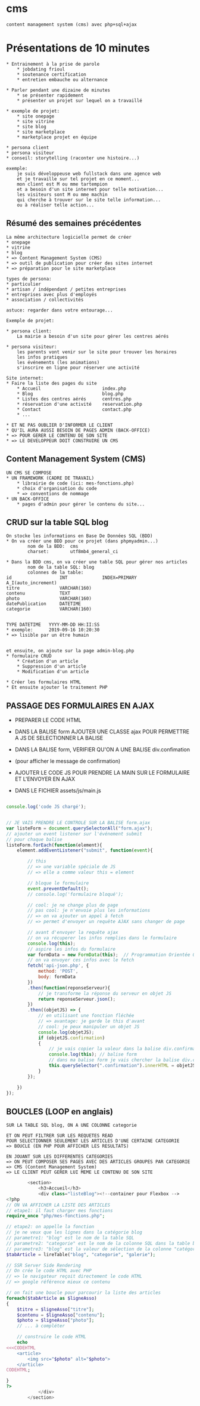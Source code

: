 # cms

    content management system (cms) avec php+sql+ajax

# Présentations de 10 minutes

    * Entrainement à la prise de parole
        * jobdating frioul
        * soutenance certification
        * entretien embauche ou alternance

    * Parler pendant une dizaine de minutes
        * se présenter rapidement
        * présenter un projet sur lequel on a travaillé

    * exemple de projet:
        * site onepage
        * site vitrine
        * site blog
        * site marketplace
        * marketplace projet en équipe

    * persona client
    * persona visiteur
    * conseil: storytelling (raconter une histoire...)

    exemple:
        je suis développeuse web fullstack dans une agence web
        et je travaille sur tel projet en ce moment... 
        mon client est M ou mme tartempion
        et a besoin d'un site internet pour telle motivation...
        les visiteurs sont M ou mme machin
        qui cherche à trouver sur le site telle information...
        ou à réaliser telle action...

## Résumé des semaines précédentes

    La même architecture logicielle permet de créer
    * onepage
    * vitrine
    * blog
    * => Content Management System (CMS)
    * => outil de publication pour créer des sites internet
    * => préparation pour le site marketplace

    types de persona:
    * particulier
    * artisan / indépendant / petites entreprises
    * entreprises avec plus d'employés
    * association / collectivités 

    astuce: regarder dans votre entourage...

    Exemple de projet:

    * persona client:
        La mairie a besoin d'un site pour gérer les centres aérés

    * persona visiteur:
        les parents vont venir sur le site pour trouver les horaires
        les infos pratiques
        les événements (les animations)
        s'inscrire en ligne pour réserver une activité

    Site internet:
    * Faire la liste des pages du site
        * Accueil                       index.php
        * Blog                          blog.php
        * Listes des centres aérés      centres.php
        * réservation d'une activité    reservation.php
        * Contact                       contact.php
        * ...

    * ET NE PAS OUBLIER D'INFORMER LE CLIENT
    * QU'IL AURA AUSSI BESOIN DE PAGES ADMIN (BACK-OFFICE)
    * => POUR GERER LE CONTENU DE SON SITE
    * => LE DEVELOPPEUR DOIT CONSTRUIRE UN CMS

## Content Management System (CMS)

    UN CMS SE COMPOSE
    * UN FRAMEWORK (CADRE DE TRAVAIL)
        * librairie de code (ici: mes-fonctions.php)
        * choix d'organisation du code
        * => conventions de nommage
    * UN BACK-OFFICE
        * pages d'admin pour gérer le contenu du site...

## CRUD sur la table SQL blog

    On stocke les informations en Base De Données SQL (BDD)
    * On va créer une BDD pour ce projet (dans phpmyadmin...)
            nom de la BDD:  cms
            charset:        utf8mb4_general_ci

    * Dans la BDD cms, on va créer une table SQL pour gérer nos articles
            nom de la table SQL: blog
            colonnes de la table:
    id                  INT             INDEX=PRIMARY       A_I(auto_increment)
    titre               VARCHAR(160)
    contenu             TEXT
    photo               VARCHAR(160)
    datePublication     DATETIME
    categorie           VARCHAR(160)


    TYPE DATETIME   YYYY-MM-DD HH:II:SS
    * exemple:      2019-09-16 10:20:30
    * => lisible par un être humain

        
    et ensuite, on ajoute sur la page admin-blog.php
    * formulaire CRUD
        * Création d'un article
        * Suppression d'un article
        * Modification d'un article

    * Créer les formulaires HTML
    * Et ensuite ajouter le traitement PHP    


## PASSAGE DES FORMULAIRES EN AJAX

* PREPARER LE CODE HTML
* DANS LA BALISE form AJOUTER UNE CLASSE ajax POUR PERMETTRE A JS DE SELECTIONNER LA BALISE
* DANS LA BALISE form, VERIFIER QU'ON A UNE BALISE div.confimation
* (pour afficher le message de confirmation)


* AJOUTER LE CODE JS POUR PRENDRE LA MAIN SUR LE FORMULAIRE ET L'ENVOYER EN AJAX
* DANS LE FICHIER assets/js/main.js


```js

console.log('code JS chargé');


// JE VAIS PRENDRE LE CONTROLE SUR LA BALISE form.ajax
var listeForm = document.querySelectorAll("form.ajax");
// ajouter un event listener sur l'événement submit
// pour chaque balise
listeForm.forEach(function(element){
    element.addEventListener("submit", function(event){

        // this
        // => une variable spéciale de JS
        // => elle a comme valeur this = element

        // bloque le formulaire
        event.preventDefault();
        // console.log('formulaire bloqué');

        // cool: je ne change plus de page
        // pas cool: je n'envoie plus les informations
        // => on va ajouter un appel à fetch
        // => permet d'envoyer un requête AJAX sans changer de page

        // avant d'envoyer la requête ajax
        // on va récuperer les infos remplies dans le formulaire
        console.log(this);
        // aspire les infos du formulaire
        var formData = new FormData(this);  // Programmation Orientée Objet
        // on va envoyer ces infos avec le fetch
        fetch('api-json.php', {
            method: 'POST',
            body: formData
        })
        .then(function(reponseServeur){
            // je transforme la réponse du serveur en objet JS
            return reponseServeur.json();
        })
        .then((objetJS) => {
            // en utilisant une fonction fléchée
            // => avantage: je garde le this d'avant
            // cool: je peux manipuler un objet JS
            console.log(objetJS);
            if (objetJS.confirmation)
            {
                // je vais copier la valeur dans la balise div.confirmation
                console.log(this); // balise form     
                // dans ma balise form je vais chercher la balise div.confirmation
                this.querySelector(".confirmation").innerHTML = objetJS.confirmation;
            }
        });

    })
});

```



## BOUCLES (LOOP en anglais)


    SUR LA TABLE SQL blog, ON A UNE COLONNE categorie

    ET ON PEUT FILTRER SUR LES REQUETES READ
    POUR SELECTIONNER SEULEMENT LES ARTICLES D'UNE CERTAINE CATEGORIE
    => BOUCLE (EN PHP POUR AFFICHER LES RESULTATS)

    EN JOUANT SUR LES DIFFERENTES CATEGORIES
    => ON PEUT COMPOSER SES PAGES AVEC DES ARTICLES GROUPES PAR CATEGORIE
    => CMS (Content Management System)
    => LE CLIENT PEUT GERER LUI MEME LE CONTENU DE SON SITE

```php
        <section>
            <h3>Accueil</h3>
            <div class="listeBlog"><!--container pour Flexbox -->
<?php
// ON VA AFFICHER LA LISTE DES ARTICLES
// etape1: il faut charger mes fonctions
require_once "php/mes-fonctions.php";

// etape2: on appelle la fonction
// je ne veux que les lignes dans la catégorie blog
// parametre1: "blog" est le nom de la table SQL
// parametre2: "categorie" est le nom de la colonne SQL dans la table blog
// parametre3: "blog" est la valeur de sélection de la colonne "catégorie"
$tabArticle = lireTable("blog", "categorie", "galerie");

// SSR Server Side Rendering
// On crée le code HTML avec PHP
// => le navigateur reçoit directement le code HTML
// => google référence mieux ce contenu

// on fait une boucle pour parcourir la liste des articles
foreach($tabArticle as $ligneAsso)
{
    $titre = $ligneAsso["titre"];
    $contenu = $ligneAsso["contenu"];
    $photo = $ligneAsso["photo"];
    // ... à compléter

    // construire le code HTML
    echo
<<<CODEHTML
    <article>
        <img src="$photo" alt="$photo">
    </article>
CODEHTML;

}
?>
            </div>
        </section>
```

